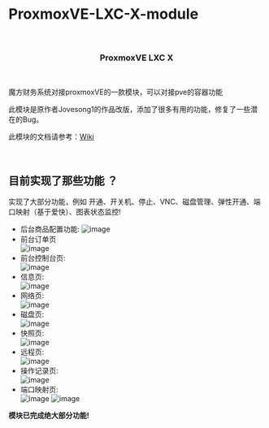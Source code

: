 # ProxmoxVE-LXC-X-module
</br>

<h3 align="center">ProxmoxVE LXC X</h3></br>

魔方财务系统对接proxmoxVE的一款模块，可以对接pve的容器功能

此模块是原作者Jovesong1的作品改版，添加了很多有用的功能，修复了一些潜在的Bug。

此模块的文档请参考：[Wiki](https://github.com/MasonDye/ProxmoxVE-LXC-X-module/wiki/1.-%E9%A6%96%E9%A1%B5)

<!--gold sponsors start-->

<br>

## 目前实现了那些功能 ？

实现了大部分功能，例如 开通、开关机、停止、VNC、磁盘管理、弹性开通、端口映射（基于爱快）、图表状态监控!

* 后台商品配置功能:
![image](https://github.com/MasonDye/ProxmoxVE-LXC-X-module/blob/master/img/%E5%90%8E%E5%8F%B0%E5%95%86%E5%93%81%E9%85%8D%E7%BD%AE%E9%A1%B5.png?raw=true)
* 前台订单页</br>
![image](https://github.com/MasonDye/ProxmoxVE-LXC-X-module/blob/master/img/%E5%89%8D%E5%8F%B0%E8%AE%A2%E5%8D%95%E9%A1%B5.png?raw=true)
* 前台控制台页:</br>
![image](https://github.com/MasonDye/ProxmoxVE-LXC-X-module/blob/master/img/%E5%89%8D%E5%8F%B0%E6%8E%A7%E5%88%B6%E5%8F%B0%E9%A1%B5.png?raw=true)
* 信息页:</br>
![image](https://github.com/MasonDye/ProxmoxVE-LXC-X-module/blob/master/img/%E4%BF%A1%E6%81%AF%E9%A1%B5.png?raw=true)
* 网络页:</br>
![image](https://github.com/MasonDye/ProxmoxVE-LXC-X-module/blob/master/img/%E7%BD%91%E7%BB%9C%E9%A1%B5.png?raw=true)
* 磁盘页:</br>
![image](https://github.com/MasonDye/ProxmoxVE-LXC-X-module/blob/master/img/%E7%A3%81%E7%9B%98%E9%A1%B5.png?raw=true)
* 快照页:</br>
![image](https://github.com/MasonDye/ProxmoxVE-LXC-X-module/blob/master/img/%E5%BF%AB%E7%85%A7%E9%A1%B5.png?raw=true)
* 远程页:</br>
![image](https://github.com/MasonDye/ProxmoxVE-LXC-X-module/blob/master/img/%E8%BF%9C%E7%A8%8B%E9%A1%B5.png?raw=true)
* 操作记录页:</br>
![image](https://github.com/MasonDye/ProxmoxVE-LXC-X-module/blob/master/img/%E6%93%8D%E4%BD%9C%E8%AE%B0%E5%BD%95%E9%A1%B5.png?raw=true)
* 端口映射页:</br>
![image](https://github.com/MasonDye/ProxmoxVE-LXC-X-module/blob/master/img/%E7%AB%AF%E5%8F%A3%E6%98%A0%E5%B0%84%E9%A1%B5%E9%9D%A2-0.png?raw=true)
![image](https://github.com/MasonDye/ProxmoxVE-LXC-X-module/blob/master/img/%E7%AB%AF%E5%8F%A3%E6%98%A0%E5%B0%84%E9%A1%B5%E9%9D%A2-1.png?raw=true)

**模块已完成绝大部分功能!**

